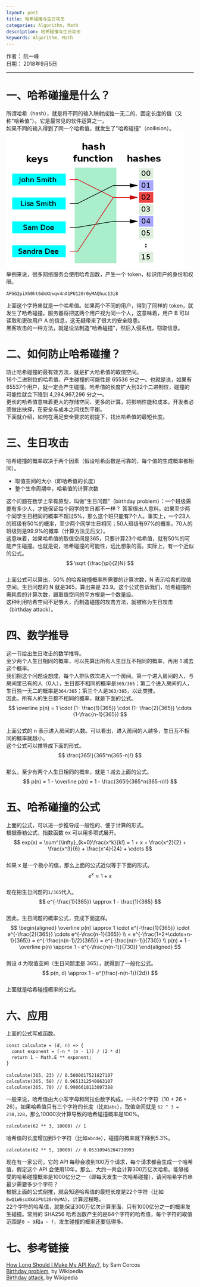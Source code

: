 ```yaml
---
layout: post
title: 哈希碰撞与生日攻击
categories: Algorithm, Math
description: 哈希碰撞与生日攻击
keywords: Algorithm, Math
---
```


作者： 阮一峰  
日期： 2018年9月5日  

***  

# 一、哈希碰撞是什么？
所谓哈希（hash），就是将不同的输入映射成独一无二的、固定长度的值（又称"哈希值"）。它是最常见的软件运算之一。  
如果不同的输入得到了同一个哈希值，就发生了"哈希碰撞"（collision）。  
![](/images/posts/2021/hash/collision.png)  
举例来说，很多网络服务会使用哈希函数，产生一个 token，标识用户的身份和权限。  
```
AFGG2piXh0ht6dmXUxqv4nA1PU120r0yMAQhuc13i8
```
上面这个字符串就是一个哈希值。如果两个不同的用户，得到了同样的 token，就发生了哈希碰撞。服务器将把这两个用户视为同一个人，这意味着，用户 B 可以读取和更改用户 A 的信息，这无疑带来了很大的安全隐患。  
黑客攻击的一种方法，就是设法制造"哈希碰撞"，然后入侵系统，窃取信息。  
# 二、如何防止哈希碰撞？
防止哈希碰撞的最有效方法，就是扩大哈希值的取值空间。  
16个二进制位的哈希值，产生碰撞的可能性是 65536 分之一。也就是说，如果有65537个用户，就一定会产生碰撞。哈希值的长度扩大到32个二进制位，碰撞的可能性就会下降到 4,294,967,296 分之一。  
更长的哈希值意味着更大的存储空间、更多的计算，将影响性能和成本。开发者必须做出抉择，在安全与成本之间找到平衡。  
下面就介绍，如何在满足安全要求的前提下，找出哈希值的最短长度。  
# 三、生日攻击
哈希碰撞的概率取决于两个因素（假设哈希函数是可靠的，每个值的生成概率都相同）。  

- 取值空间的大小（即哈希值的长度）  
- 整个生命周期中，哈希值的计算次数  

这个问题在数学上早有原型，叫做"生日问题"（birthday problem）：一个班级需要有多少人，才能保证每个同学的生日都不一样？
答案很出人意料。如果至少两个同学生日相同的概率不超过5%，那么这个班只能有7个人。事实上，一个23人的班级有50%的概率，至少两个同学生日相同；50人班级有97%的概率，70人的班级则是99.9%的概率（计算方法见后文）。  
这意味着，如果哈希值的取值空间是365，只要计算23个哈希值，就有50%的可能产生碰撞。也就是说，哈希碰撞的可能性，远比想象的高。实际上，有一个近似的公式。  
$$ \sqrt {\frac{\pi}{2}N} $$  
上面公式可以算出，50% 的哈希碰撞概率所需要的计算次数，N 表示哈希的取值空间。生日问题的 N 就是365，算出来是 23.9。这个公式告诉我们，哈希碰撞所需耗费的计算次数，跟取值空间的平方根是一个数量级。  
这种利用哈希空间不足够大，而制造碰撞的攻击方法，就被称为生日攻击（birthday attack）。  
# 四、数学推导
这一节给出生日攻击的数学推导。  
至少两个人生日相同的概率，可以先算出所有人生日互不相同的概率，再用 1 减去这个概率。  
我们把这个问题设想成，每个人排队依次进入一个房间。第一个进入房间的人，与房间里已有的人（0人），生日都不相同的概率是`365/365`；第二个进入房间的人，生日独一无二的概率是`364/365`；第三个人是`363/365`，以此类推。  
因此，所有人的生日都不相同的概率，就是下面的公式。  
$$ \overline p(n) = 1 \cdot (1- \frac{1}{365}) \cdot (1- \frac{2}{365}) \cdots (1-\frac{n-1}{365}) $$  
上面公式的 n 表示进入房间的人数。可以看出，进入房间的人越多，生日互不相同的概率就越小。  
这个公式可以推导成下面的形式。  
$$ \frac{365!}{365^n(365-n)!} $$  
那么，至少有两个人生日相同的概率，就是 1 减去上面的公式。  
$$ p(n) = 1 - \overline p(n) = 1 - \frac{365!}{365^n(365-n)!} $$  
# 五、哈希碰撞的公式
上面的公式，可以进一步推导成一般性的、便于计算的形式。  
根据泰勒公式，指数函数 ex 可以用多项式展开。  
$$ exp(x) = \sum^{\infty}_{k=0}\frac{x^k}{k!} = 1 + x + \frac{x^2}{2} + \frac{x^3}{6} + \frac{x^4}{24} + \cdots $$  
如果 x 是一个极小的值，那么上面的公式近似等于下面的形式。  
$$ e^x \approx 1+x $$  
现在把生日问题的`1/365`代入。  
$$ e^{-\frac{1}{365}} \approx 1 - \frac{1}{365} $$  
因此，生日问题的概率公式，变成下面这样。  
$$
\begin{aligned}
\overline p(n) \approx 1 \cdot e^{-\frac{1}{365}} \cdot e^{-\frac{2}{365}} \cdots e^{-\frac{n-1}{365}} \\
= e^{-\frac{1+2+\cdots+n-1}{365}} = e^{-\frac{n(n-1)/2}{365}} = e^{-\frac{n(n-1)}{730}} \\
p(n) = 1 - \overline p(n) \approx 1 - e^{-\frac{n(n-1)}{730}}
\end{aligned}
$$  
假设 d 为取值空间（生日问题里是 365），就得到了一般化公式。  
$$ p(n, d) \approx 1 - e^{\frac{-n(n-1)}{2d}} $$  
上面就是哈希碰撞概率的公式。  
# 六、应用
上面的公式写成函数。  
```
const calculate = (d, n) => {
  const exponent = (-n * (n - 1)) / (2 * d)
  return 1 - Math.E ** exponent;
}

calculate(365, 23) // 0.5000017521827107
calculate(365, 50) // 0.9651312540863107
calculate(365, 70) // 0.9986618113807388
```
一般来说，哈希值由大小写字母和阿拉伯数字构成，一共62个字符（10 + 26 + 26）。如果哈希值只有三个字符的长度（比如`abc`），取值空间就是 `62 ^ 3 = 238,328`，那么10000次计算导致的哈希碰撞概率是100%。  
```
calculate(62 ** 3, 10000) // 1
```
哈希值的长度增加到5个字符（比如`abcde`），碰撞的概率就下降到5.3%。  
```
calculate(62 ** 5, 10000) // 0.05310946204730993
```
现在有一家公司，它的 API 每秒会收到100万个请求，每个请求都会生成一个哈希值，假定这个 API 会使用10年。那么，大约一共会计算300万亿次哈希。能够接受的哈希碰撞概率是1000亿分之一（即每天发生一次哈希碰撞），请问哈希字符串最少需要多少个字符？  
根据上面的公式倒推，就会知道哈希值的最短长度是22个字符（比如`BwQ1W6soXkA1PU120r0yMA`），计算过程略。  
22个字符的哈希值，就能保证300万亿次计算里面，只有1000亿分之一的概率发生碰撞。常用的 SHA256 哈希函数产生的是64个字符的哈希值，每个字符的取值范围是`0 ~ 9`和`a ~ f`，发生碰撞的概率还要低得多。  
# 七、参考链接
[How Long Should I Make My API Key?](https://medium.freecodecamp.org/how-long-should-i-make-my-api-key-833ebf2dc26f), by Sam Corcos  
[Birthday problem](https://en.wikipedia.org/wiki/Birthday_problem), by Wikipedia  
[Birthday attack](https://en.wikipedia.org/wiki/Birthday_attack), by Wikipedia  
